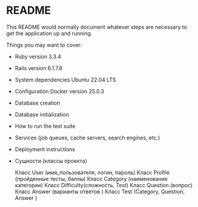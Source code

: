 # README

This README would normally document whatever steps are necessary to get the
application up and running.

Things you may want to cover:

- Ruby version
  3.3.4
- Rails version
  6.1.7.8
- System dependencies
  Ubuntu 22.04 LTS
- Configuration
  Docker version 25.0.3
- Database creation

- Database initialization

- How to run the test suite

- Services (job queues, cache servers, search engines, etc.)

- Deployment instructions

- Сущности (классы проекта)

  Класс User (имя_пользователя, логин, пароль)
  Класс Profile (пройденные тесты, баллы)
  Класс Category (наименование категории)
  Класс Difficulty(сложность, Test)
  Класс Question (вопрос)
  Класс Answer (варианты ответов )
  Класс Test (Category, Question, Answer )
